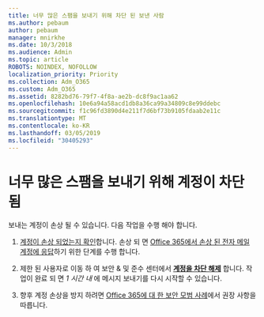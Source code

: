 ```yaml
---
title: 너무 많은 스팸을 보내기 위해 차단 된 보낸 사람
ms.author: pebaum
author: pebaum
manager: mnirkhe
ms.date: 10/3/2018
ms.audience: Admin
ms.topic: article
ROBOTS: NOINDEX, NOFOLLOW
localization_priority: Priority
ms.collection: Adm_O365
ms.custom: Adm_O365
ms.assetid: 8282bd76-79f7-4f8a-ae2b-dc8f9ac1aa62
ms.openlocfilehash: 10e6a94a58acd1db8a36ca99a34809c8e99ddebc
ms.sourcegitcommit: f1c96fd3890d4e211f7d6bf73b9105fdaab2e11c
ms.translationtype: MT
ms.contentlocale: ko-KR
ms.lasthandoff: 03/05/2019
ms.locfileid: "30405293"
---
```

# <a name="account-is-blocked-for-sending-too-much-spam"></a>너무 많은 스팸을 보내기 위해 계정이 차단 됨

보내는 계정이 손상 될 수 있습니다. 다음 작업을 수행 해야 합니다.
  
1. [계정이 손상 되었는지 확인](https://support.microsoft.com/help/2551603/how-to-determine-whether-your-office-365-account-has-been-compromised)합니다. 손상 되 면 [Office 365에서 손상 된 전자 메일 계정에 응답](https://docs.microsoft.com/office365/securitycompliance/responding-to-a-compromised-email-account)하기 위한 단계를 수행 합니다.
    
2. 제한 된 사용자로 이동 하 여 보안 &amp; 및 준수 센터에서 **[계정을 차단 해제](https://protection.office.com/?hash=/restrictedusers)** 합니다. 작업이 완료 되 면 *1 시간 내* 에 메시지 보내기를 다시 시작할 수 있습니다. 
    
3. 향후 계정 손상을 방지 하려면 [Office 365에 대 한 보안 모범 사례](https://support.office.com/article/9295e396-e53d-49b9-ae9b-0b5828cdedc3.aspx)에서 권장 사항을 따릅니다.
  

